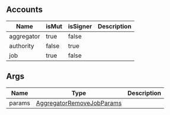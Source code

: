 ## Accounts
|Name|isMut|isSigner|Description|
|--|--|--|--|
| aggregator | true | false |  |
| authority | false | true |  |
| job | true | false |  |
## Args
|Name|Type|Description|
|--|--|--|
| params | [AggregatorRemoveJobParams](/program/types/aggregatorremovejobparams) |  |
